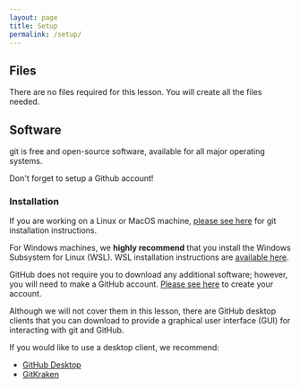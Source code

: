 ```yaml
---
layout: page
title: Setup
permalink: /setup/
---
```

## Files

There are no files required for this lesson. You will create all the files needed.

## Software

git is free and open-source software, available for all major operating systems.

Don't forget to setup a Github account!

### Installation

If you are working on a Linux or MacOS machine,
[please see here](https://git-scm.com/book/en/v2/Getting-Started-Installing-Git) for git installation instructions.

For Windows machines, we **highly recommend** that you install the Windows Subsystem for Linux (WSL).
WSL installation instructions are [available here](https://neurodatasci-course-2020.netlify.app/setup/).

GitHub does not require you to download any additional software;
however, you will need to make a GitHub account.
[Please see here](https://github.com/join) to create your account.

Although we will not cover them in this lesson, there are
GitHub desktop clients that you can download to provide a
graphical user interface (GUI) for interacting with git and GitHub.

If you would like to use a desktop client, we recommend:

- [GitHub Desktop](https://desktop.github.com/)
- [GitKraken](https://www.gitkraken.com/)
